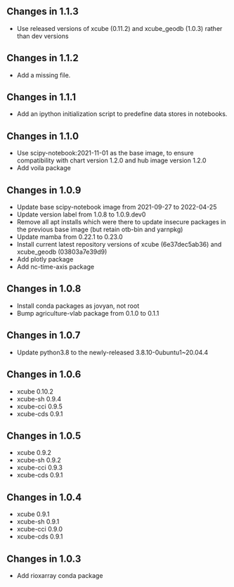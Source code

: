 ## Changes in 1.1.3

* Use released versions of xcube (0.11.2) and xcube_geodb (1.0.3) rather than
  dev versions

## Changes in 1.1.2

* Add a missing file.

## Changes in 1.1.1

* Add an ipython initialization script to predefine data stores in notebooks.

## Changes in 1.1.0

* Use scipy-notebook:2021-11-01 as the base image, to ensure compatibility
  with chart version 1.2.0 and hub image version 1.2.0
* Add voila package

## Changes in 1.0.9

* Update base scipy-notebook image from 2021-09-27 to 2022-04-25
* Update version label from 1.0.8 to 1.0.9.dev0
* Remove all apt installs which were there to update insecure packages
  in the previous base image (but retain otb-bin and yarnpkg)
* Update mamba from 0.22.1 to 0.23.0
* Install current latest repository versions of xcube (6e37dec5ab36) and
  xcube_geodb (03803a7e39d9)
* Add plotly package
* Add nc-time-axis package

## Changes in 1.0.8

* Install conda packages as jovyan, not root
* Bump agriculture-vlab package from 0.1.0 to 0.1.1

## Changes in 1.0.7

* Update python3.8 to the newly-released 3.8.10-0ubuntu1~20.04.4

## Changes in 1.0.6

* xcube 0.10.2
* xcube-sh 0.9.4
* xcube-cci 0.9.5
* xcube-cds 0.9.1

## Changes in 1.0.5

* xcube 0.9.2
* xcube-sh 0.9.2
* xcube-cci 0.9.3
* xcube-cds 0.9.1

## Changes in 1.0.4

* xcube 0.9.1
* xcube-sh 0.9.1
* xcube-cci 0.9.0
* xcube-cds 0.9.1

## Changes in 1.0.3

* Add rioxarray conda package

